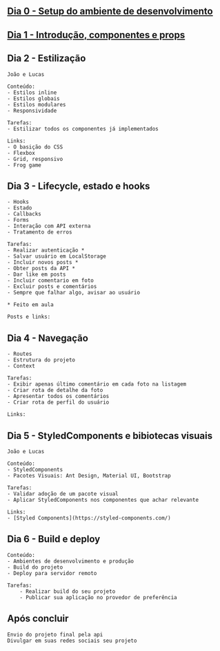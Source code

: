 ## [Dia 0 - Setup do ambiente de desenvolvimento](dia-0-setup.md)

## [Dia 1 - Introdução, componentes e props](dia-1-componente-props.md)

## Dia 2 - Estilização
    João e Lucas

    Conteúdo:
    - Estilos inline
    - Estilos globais
    - Estilos modulares
    - Responsividade

    Tarefas:
    - Estilizar todos os componentes já implementados

    Links:
    - O basição do CSS
    - Flexbox
    - Grid, responsivo
    - Frog game

## Dia 3 - Lifecycle, estado e hooks
    
    - Hooks
    - Estado
    - Callbacks
    - Forms
    - Interação com API externa
    - Tratamento de erros
    
    Tarefas:
    - Realizar autenticação *
    - Salvar usuário em LocalStorage
    - Incluir novos posts *
    - Obter posts da API *
    - Dar like em posts
    - Incluir comentario em foto
    - Excluir posts e comentários
    - Sempre que falhar algo, avisar ao usuário
    
    * Feito em aula

    Posts e links:

## Dia 4 - Navegação
    - Routes
    - Estrutura do projeto
    - Context

    Tarefas:
    - Exibir apenas último comentário em cada foto na listagem
    - Criar rota de detalhe da foto
    - Apresentar todos os comentários
    - Criar rota de perfil do usuário

    Links:

## Dia 5 - StyledComponents e bibiotecas visuais
    João e Lucas

    Conteúdo:
    - StyledComponents
    - Pacotes Visuais: Ant Design, Material UI, Bootstrap

    Tarefas:
    - Validar adoção de um pacote visual
    - Aplicar StyledComponents nos componentes que achar relevante

    Links:
    - [Styled Components](https://styled-components.com/)

## Dia 6 - Build e deploy
    Conteúdo:
    - Ambientes de desenvolvimento e produção
    - Build do projeto
    - Deploy para servidor remoto

    Tarefas:
        - Realizar build do seu projeto
        - Publicar sua aplicação no provedor de preferência
        
## Após concluir
    Envio do projeto final pela api
    Divulgar em suas redes sociais seu projeto